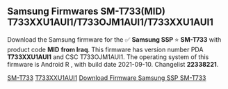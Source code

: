 <h2>Samsung Firmwares SM-T733(MID) T733XXU1AUI1/T733OJM1AUI1/T733XXU1AUI1</h2>
Download the Samsung firmware for the ✅ <strong>Samsung SSP </strong> ⭐ <strong>SM-T733</strong> with product code <strong>MID</strong> <strong> from Iraq</strong>. This firmware has version number PDA <strong>T733XXU1AUI1</strong> and CSC T733OJM1AUI1. The operating system of this firmware is Android R , with build date 2021-09-10. Changelist <strong>22338221</strong>.


[SM-T733](https://samfirm.shop/samsung/model/SM-T733)
[T733XXU1AUI1](https://samfirm.shop/samsung/pda/T733XXU1AUI1)
[Download Firmware Samsung SSP SM-T733](https://samfirm.shop/samsung/firmware/456141)
